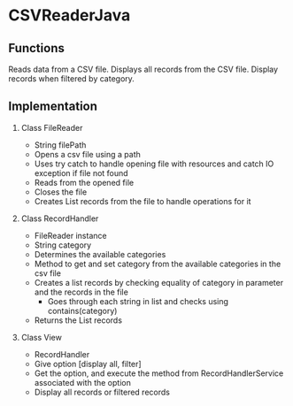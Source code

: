 # CSVReaderJava

## Functions
Reads data from a CSV file.
Displays all records from the CSV file.
Display records when filtered by category.


## Implementation
1. Class FileReader
	* String filePath
	* Opens a csv file using a path
	* Uses try catch to handle opening file with resources and catch IO exception if file not found
	* Reads from the opened file
	* Closes the file
	* Creates List<String> records from the file to handle operations for it
	
2. Class RecordHandler
	* FileReader instance
	* String category
	* Determines the available categories
	* Method to get and set category from the available categories in the csv file
	* Creates a list records by checking equality of category in parameter and the records in the file
		- Goes through each string in list and checks using contains(category)
	* Returns the List<String> records

3. Class View
	* RecordHandler 
	* Give option [display all, filter]
	* Get the option, and execute the method from RecordHandlerService associated with the option
	* Display all records or filtered records
	

	